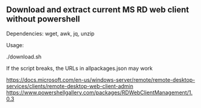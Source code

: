 ## Download and extract current MS RD web client without powershell

Dependencies: wget, awk, jq, unzip 

Usage:

./download.sh

If the script breaks,  the URLs in allpackages.json may work

https://docs.microsoft.com/en-us/windows-server/remote/remote-desktop-services/clients/remote-desktop-web-client-admin
https://www.powershellgallery.com/packages/RDWebClientManagement/1.0.3
